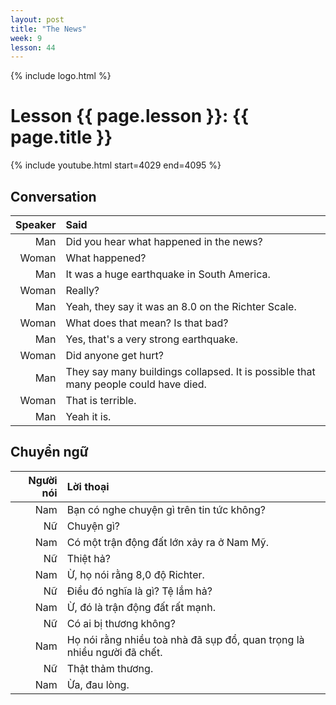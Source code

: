 ```yaml
---
layout: post
title: "The News"
week: 9
lesson: 44
---
```


{% include logo.html %}
  
# Lesson {{ page.lesson }}: {{ page.title }}

{% include youtube.html start=4029 end=4095 %}

## Conversation

Speaker | Said
---: | :---
Man | Did you hear what happened in the news?
Woman | What happened?
Man | It was a huge earthquake in South America.
Woman | Really?
Man | Yeah, they say it was an 8.0 on the Richter Scale.
Woman | What does that mean? Is that bad?
Man | Yes, that's a very strong earthquake.
Woman | Did anyone get hurt?
Man | They say many buildings collapsed. It is possible that many people could have died.
Woman | That is terrible.
Man | Yeah it is.

## Chuyển ngữ

Người nói | Lời thoại
---: | :---
Nam | Bạn có nghe chuyện gì trên tin tức không?
Nữ | Chuyện gì?
Nam | Có một trận động đất lớn xảy ra ở Nam Mỹ.
Nữ | Thiệt hả?
Nam | Ừ, họ nói rằng 8,0 độ Richter.
Nữ | Điều đó nghĩa là gì? Tệ lắm hả?
Nam | Ừ, đó là trận động đất rất mạnh.
Nữ | Có ai bị thương không?
Nam | Họ nói rằng nhiều toà nhà đã sụp đổ, quan trọng là nhiều người đã chết.
Nữ | Thật thảm thương.
Nam | Ừa, đau lòng.
